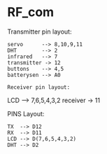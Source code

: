 # RF_com

Transmitter pin layout:
```
servo      --> 8,10,9,11
DHT        --> 2
infrared   --> 7
transmitter -> 12
buttons    --> 4,5
batterysen --> A0

Receiver pin layout:
```
LCD     --> 7,6,5,4,3,2
receiver -> 11

PINS Layout: 

```
TX  --> D12
RX  --> D11
LCD --> D(7,6,5,4,3,2)
DHT --> D2
